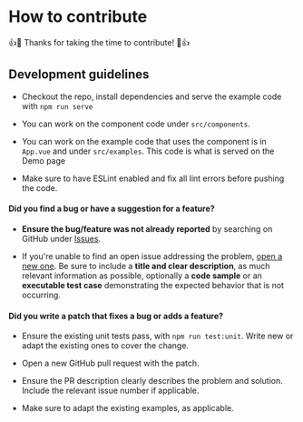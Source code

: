 # How to contribute

:+1::tada: Thanks for taking the time to contribute! :tada::+1:

## Development guidelines

* Checkout the repo, install dependencies and serve the example code with `npm run serve`

* You can work on the component code under `src/components`.

* You can work on the example code that uses the component is in `App.vue` and under `src/examples`. This code is what is served on the Demo page

* Make sure to have ESLint enabled and fix all lint errors before pushing the code.

#### **Did you find a bug or have a suggestion for a feature?**

* **Ensure the bug/feature was not already reported** by searching on GitHub under [Issues](https://github.com/myENA/advanced-select/issues).

* If you're unable to find an open issue addressing the problem, [open a new one](https://github.com/myENA/advanced-select/issues/new). Be sure to include a **title and clear description**, as much relevant information as possible, optionally a **code sample** or an **executable test case** demonstrating the expected behavior that is not occurring.

#### **Did you write a patch that fixes a bug or adds a feature?**

* Ensure the existing unit tests pass, with `npm run test:unit`. Write new or adapt the existing ones to cover the change.

* Open a new GitHub pull request with the patch.

* Ensure the PR description clearly describes the problem and solution. Include the relevant issue number if applicable.

* Make sure to adapt the existing examples, as applicable.

